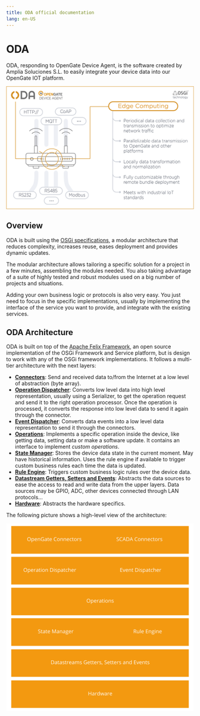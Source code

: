 ```yaml
---
title: ODA official documentation
lang: en-US
---
```


# ODA

ODA, responding to OpenGate Device Agent, is the software created by Amplía Soluciones S.L. to easily integrate your device data into our OpenGate IOT platform.

![ODA](./asset/img/oda.png)

## Overview

ODA is built using the [OSGi specifications](https://www.osgi.org/developer/what-is-osgi/), a modular architecture that reduces complexity, increases reuse, eases deployment and provides dynamic updates.

The modular architecture allows tailoring a specific solution for a project in a few minutes, assembling the modules needed. You also taking advantage of a suite of highly tested and robust modules used on a big number of projects and situations. 

Adding your own business logic or protocols is also very easy. You just need to focus in the specific implementations, usually by implementing the interface of the service you want to provide, and integrate with the existing services.

## ODA Architecture

ODA is built on top of the [Apache Felix Framework](https://felix.apache.org/), an open source implementation of the OSGi Framework and Service platform, but is design to work with any of the OSGi framework implementations. It follows a multi-tier architecture with the next layers:

* [__Connectors__](connectors.md): Send and received data to/from the Internet at a low level of abstraction (byte array).
* [__Operation Dispatcher__](operationDispatcher.md): Converts low level data into high level representation, usually using a Serializer, to get the operation request and send it to the right operation processor. Once the operation is processed, it converts the response into low level data to send it again through the connector.
* [__Event Dispatcher__](eventDispatcher.md): Converts data events into a low level data representation to send it through the connectors.
* [__Operations__](operations.md): Implements a specific operation inside the device, like getting data, setting data or make a software update. It contains an interface to implement _custom operations_.
* [__State Manager__](stateManager.md): Stores the device data state in the current moment. May have historical information. Uses the rule engine if available to trigger custom business rules each time the data is updated.
* [__Rule Engine__](ruleEngine.md): Triggers custom business logic rules over the device data.
* [__Datastream Getters, Setters and Events__](datastreams.md): Abstracts the data sources to ease the access to read and write data from the upper layers. Data sources may be GPIO, ADC, other devices connected through LAN protocols...
* [__Hardware__](hardware.md): Abstracts the hardware specifics.

The following picture shows a high-level view of the architecture:

![ODA layers](./asset/img/layers.png)

  



 
